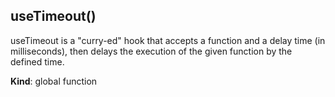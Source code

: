 <a name="useTimeout"></a>

## useTimeout()
useTimeout is a "curry-ed" hook that accepts a function and a delay time (in milliseconds), then delays the
execution of the given function by the defined time.

**Kind**: global function  
